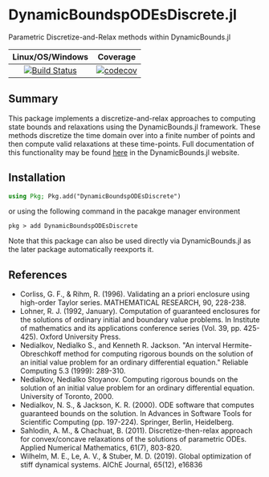 # DynamicBoundspODEsDiscrete.jl
Parametric Discretize-and-Relax methods within DynamicBounds.jl

| **Linux/OS/Windows**                                   |        **Coverage**             |              
|:-------------------------------------------------------:|:-------------------------------------------------------:|
| [![Build Status](https://github.com/PSORLab/DynamicBoundspODEsDiscrete.jl/workflows/CI/badge.svg?branch=master)](https://github.com/PSORLab/DynamicBoundspODEsDiscrete.jl/actions?query=workflow%3ACI) | [![codecov](https://codecov.io/gh/PSORLab/DynamicBoundspODEsDiscrete.jl/branch/master/graph/badge.svg)](https://codecov.io/gh/PSORLab/DynamicBoundspODEsDiscrete.jl) |

## Summary
This package implements a discretize-and-relax approaches to
computing state bounds and relaxations using the DynamicBounds.jl framework. These methods discretize the time domain over into a finite number of points and then compute valid
relaxations at these time-points. Full documentation of this functionality may be found [here](https://psorlab.github.io/DynamicBounds.jl/dev/pODEsDiscrete/pODEsDiscrete) in the DynamicBounds.jl website.

## Installation

```julia
using Pkg; Pkg.add("DynamicBoundspODEsDiscrete")
```

or using the following command in the pacakge manager environment
```
pkg > add DynamicBoundspODEsDiscrete
```

Note that this package can also be used directly via DynamicBounds.jl as the later
package automatically reexports it.

## References
- Corliss, G. F., & Rihm, R. (1996). Validating an a priori enclosure using high-order Taylor series. MATHEMATICAL RESEARCH, 90, 228-238.
- Lohner, R. J. (1992, January). Computation of guaranteed enclosures for the solutions of ordinary initial and boundary value problems. In Institute of mathematics and its applications conference series (Vol. 39, pp. 425-425). Oxford University Press.
- Nedialkov, Nedialko S., and Kenneth R. Jackson. "An interval Hermite-Obreschkoff method for computing rigorous bounds on the solution of an initial value problem for an ordinary differential equation." Reliable Computing 5.3 (1999): 289-310.
- Nedialkov, Nedialko Stoyanov. Computing rigorous bounds on the solution of an initial value problem for an ordinary differential equation. University of Toronto, 2000.
- Nedialkov, N. S., & Jackson, K. R. (2000). ODE software that computes guaranteed bounds on the solution. In Advances in Software Tools for Scientific Computing (pp. 197-224). Springer, Berlin, Heidelberg.
- Sahlodin, A. M., & Chachuat, B. (2011). Discretize-then-relax approach for convex/concave relaxations of the solutions of parametric ODEs. Applied Numerical Mathematics, 61(7), 803-820.
- Wilhelm, M. E., Le, A. V., & Stuber, M. D. (2019). Global optimization of stiff dynamical systems. AIChE Journal, 65(12), e16836
